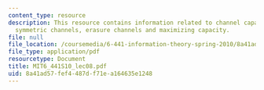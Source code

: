 ```yaml
---
content_type: resource
description: This resource contains information related to channel capacity, binary
  symmetric channels, erasure channels and maximizing capacity.
file: null
file_location: /coursemedia/6-441-information-theory-spring-2010/8a41ad57fef4487df71ea164635e1248_MIT6_441S10_lec08.pdf
file_type: application/pdf
resourcetype: Document
title: MIT6_441S10_lec08.pdf
uid: 8a41ad57-fef4-487d-f71e-a164635e1248
---
```

